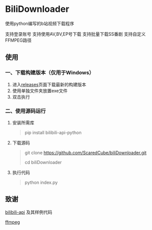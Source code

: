 # BiliDownloader

使用python编写的b站视频下载程序

支持登录账号
支持使用AV,BV,EP号下载
支持批量下载SS番剧
支持自定义FFMPEG路径

## 使用

###  一、下载构建版本（仅用于Windows）

1. 进入[releases](https://github.com/ScaredCube/biliDownloader/releases)页面下载最新的构建版本
2. 使用单独文件夹放置exe文件
3. 双击执行

### 二、使用源码运行

1. 安装所需库

   > pip install bilibili-api-python

2. 下载源码

   > git clone https://github.com/ScaredCube/biliDownloader.git
   >
   > cd biliDownloader

3. 执行代码

   > python index.py

## 致谢

[bilibili-api](https://github.com/Nemo2011/bilibili-api) 及其样例代码

[ffmpeg](http://ffmpeg.org/)